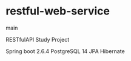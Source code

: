 # restful-web-service
main

RESTfulAPI Study Project

Spring boot 2.6.4
PostgreSQL 14
JPA
Hibernate
